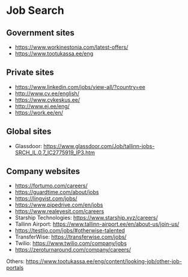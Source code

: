 # Job Search

## Government sites
* https://www.workinestonia.com/latest-offers/
* https://www.tootukassa.ee/eng

## Private sites
* https://www.linkedin.com/jobs/view-all/?country=ee
* http://www.cv.ee/english/
* https://www.cvkeskus.ee/
* http://www.ej.ee/eng/
* https://work.ee/en/

## Global sites
* Glassdoor: https://www.glassdoor.com/Job/tallinn-jobs-SRCH_IL.0,7_IC2775919_IP3.htm

## Company websites
* https://fortumo.com/careers/
* https://guardtime.com/about/jobs
* https://lingvist.com/jobs/
* https://www.pipedrive.com/en/jobs
* https://www.realeyesit.com/careers
* Starship Technologies: https://www.starship.xyz/careers/
* Tallinn Airport: https://www.tallinn-airport.ee/en/about-us/join-us/
* https://testlio.com/jobs/#otherwise-talented
* TransferWise: https://transferwise.com/jobs/
* Twilio: https://www.twilio.com/company/jobs
* https://zeroturnaround.com/company/careers/

Others: https://www.tootukassa.ee/eng/content/looking-job/other-job-portals
